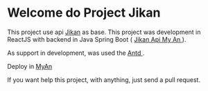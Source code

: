 # Welcome do Project Jikan

This project use api <a href = 'https://jikan.docs.apiary.io/'> Jikan</a> as base. This project was development in ReactJS with backend in Java Spring Boot ( <a href = 'https://github.com/MrVictor42/apiJikan'> Jikan Api My An </a> ).

As support in development, was used the <a href = 'https://ant.design/'> Antd </a>.

Deploy in <a href = 'https://myanweb.herokuapp.com/'> MyAn </a>

If you want help this project, with anything, just send a pull request.